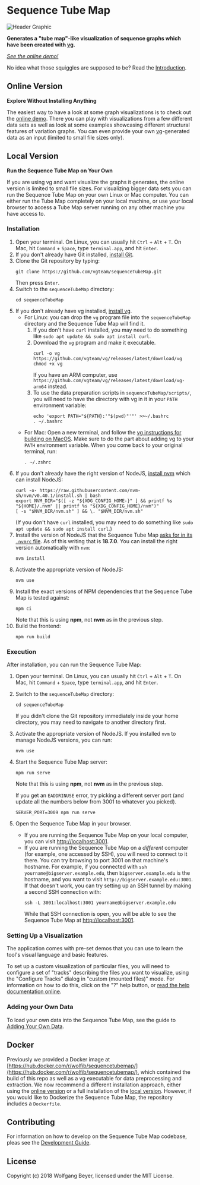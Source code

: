# Sequence Tube Map

![Header Graphic](/images/header.png)

**Generates a "tube map"-like visualization of sequence graphs which have been created with [vg](https://github.com/vgteam/vg).**

*[See the online demo!](https://vgteam.github.io/sequenceTubeMap/)*

No idea what those squiggles are supposed to be? Read the [Introduction](doc/intro.md).

## Online Version
**Explore Without Installing Anything**

The easiest way to have a look at some graph visualizations is to check out the [online demo](https://vgteam.github.io/sequenceTubeMap/). There you can play with visualizations from a few different data sets as well as look at some examples showcasing different structural features of variation graphs. You can even provide your own [vg](https://github.com/vgteam/vg)-generated data as an input (limited to small file sizes only).

## Local Version
**Run the Sequence Tube Map on Your Own**

If you are using vg and want visualize the graphs it generates, the online version is limited to small file sizes. For visualizing bigger data sets you can run the Sequence Tube Map on your own Linux or Mac computer. You can either run the Tube Map completely on your local machine, or use your local browser to access a Tube Map server running on any other machine you have access to.

### Installation

1. Open your terminal. On Linux, you can usually hit `Ctrl` + `Alt` + `T`. On Mac, hit `Command` + `Space`, type `terminal.app`, and hit `Enter`.
2. If you don't already have Git installed, [install Git](https://git-scm.com/book/en/v2/Getting-Started-Installing-Git).
3. Clone the Git repository by typing:
    ```
    git clone https://github.com/vgteam/sequenceTubeMap.git
    ```
    Then press `Enter`.
4. Switch to the `sequenceTubeMap` directory:
    ```
    cd sequenceTubeMap
    ```
5. If you don't already have vg installed, [install vg](https://github.com/vgteam/vg?tab=readme-ov-file#installation).
    - For Linux: you can drop the `vg` program file into the `sequenceTubeMap` directory and the Sequence Tube Map will find it.
        1. If you don't have `curl` installed, you may need to do something like `sudo apt update && sudo apt install curl`.
        2. Download the `vg` program and make it executable.
            ```
            curl -o vg https://github.com/vgteam/vg/releases/latest/download/vg
            chmod +x vg
            ```
            If you have an ARM computer, use `https://github.com/vgteam/vg/releases/latest/download/vg-arm64` instead.
        3. To use the data preparation scripts in `sequenceTubeMap/scripts/`, you will need to have the directory with vg in it in your `PATH` environment variable:
            ```
            echo 'export PATH="${PATH}:'"$(pwd)"'"' >>~/.bashrc
            . ~/.bashrc
            ```
    - For Mac: Open a new terminal, and follow the [vg instructions for building on MacOS](https://github.com/vgteam/vg?tab=readme-ov-file#building-on-macos). Make sure to do the part about adding vg to your `PATH` environment variable. When you come back to your original terminal, run:
        ```
        . ~/.zshrc
        ```
6. If you don't already have the right version of NodeJS, [install nvm](https://github.com/nvm-sh/nvm?tab=readme-ov-file#install--update-script) which can install NodeJS:
    ```
    curl -o- https://raw.githubusercontent.com/nvm-sh/nvm/v0.40.1/install.sh | bash
    export NVM_DIR="$([ -z "${XDG_CONFIG_HOME-}" ] && printf %s "${HOME}/.nvm" || printf %s "${XDG_CONFIG_HOME}/nvm")"
    [ -s "$NVM_DIR/nvm.sh" ] && \. "$NVM_DIR/nvm.sh"
    ```
    (If you don't have `curl` installed, you may need to do something like `sudo apt update && sudo apt install curl`.)
7. Install the version of NodeJS that the Sequence Tube Map [asks for in its `.nvmrc` file](https://github.com/vgteam/sequenceTubeMap/blob/master/.nvmrc). As of this writing that is **18.7.0**. You can install the right version automatically with `nvm`:
    ```
    nvm install
    ```
8. Activate the appropriate version of NodeJS:
    ```
    nvm use
    ```
9. Install the exact versions of NPM dependencies that the Sequence Tube Map is tested against:
    ```
    npm ci
    ```
    Note that this is using **npm**, not **nvm** as in the previous step.
10. Build the frontend:
    ```
    npm run build
    ```

### Execution

After installation, you can run the Sequence Tube Map:

1. Open your terminal. On Linux, you can usually hit `Ctrl` + `Alt` + `T`. On Mac, hit `Command` + `Space`, type `terminal.app`, and hit `Enter`.
2. Switch to the `sequenceTubeMap` directory:
    ```
    cd sequenceTubeMap
    ```
    If you didn't clone the Git repository immediately inside your home directory, you may need to navigate to another directory first.
3. Activate the appropriate version of NodeJS. If you installed `nvm` to manage NodeJS versions, you can run:
    ```
    nvm use
    ```
4. Start the Sequence Tube Map server:
    ```
    npm run serve
    ```
    Note that this is using **npm**, not **nvm** as in the previous step.

    If you get an `EADDRINUSE` error, try picking a different server port (and update all the numbers below from 3001 to whatever you picked).
    ```
    SERVER_PORT=3009 npm run serve
    ```
5. Open the Sequence Tube Map in your browser.
    - If you are running the Sequence Tube Map on your local computer, you can visit [http://localhost:3001](http://localhost:3001).
    - If you are running the Sequence Tube Map on a *different* computer (for example, one accessed by SSH), you will need to connect to it there. You can try browsing to port 3001 on that machine's hostname. For example, if you connected with `ssh yourname@bigserver.example.edu`, then `bigserver.example.edu` is the hostname, and you want to visit `http://bigserver.example.edu:3001`. If that doesn't work, you can try setting up an SSH tunnel by making a second SSH connection with:
        ```
        ssh -L 3001:localhost:3001 yourname@bigserver.example.edu
        ```
        While that SSH connection is open, you will be able to see the Sequence Tube Map at [http://localhost:3001](http://localhost:3001).

### Setting Up a Visualization

The application comes with pre-set demos that you can use to learn the tool's visual language and basic features.

To set up a custom visualization of particular files, you will need to configure a set of "tracks" describing the files you want to visualize, using the "Configure Tracks" dialog in "custom (mounted files)" mode. For information on how to do this, click on the "?" help button, or [read the help documentation online](public/help/help.md).

### Adding your Own Data

To load your own data into the Sequence Tube Map, see the guide to [Adding Your Own Data](doc/data.md).

## Docker

Previously we provided a Docker image at [https://hub.docker.com/r/wolfib/sequencetubemap/](https://hub.docker.com/r/wolfib/sequencetubemap/), which contained the build of this repo as well as a vg executable for data preprocessing and extraction. We now recommend a different installation approach, either using the [online version](#online-version) or a full installation of the [local version](#local-version). However, if you would like to Dockerize the Sequence Tube Map, the repository includes a `Dockerfile`.

## Contributing

For information on how to develop on the Sequence Tube Map codebase, pleas see the [Development Guide](doc/development.md).

## License

Copyright (c) 2018 Wolfgang Beyer, licensed under the MIT License.
